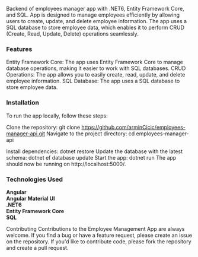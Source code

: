 Backend of employees manager app with .NET6, Entity Framework Core, and SQL. App is designed to manage employees efficiently by allowing
users to create, update, and delete employee information. The app uses a SQL database to store employee data, which enables it to perform CRUD
(Create, Read, Update, Delete) operations seamlessly.

### Features
Entity Framework Core: The app uses Entity Framework Core to manage database operations, making it easier to work with SQL databases.
CRUD Operations: The app allows you to easily create, read, update, and delete employee information.
SQL Database: The app uses a SQL database to store employee data.

### Installation
To run the app locally, follow these steps:

Clone the repository: git clone https://github.com/arminCicic/employees-manager-api.git
Navigate to the project directory: cd employees-manager-api

Install dependencies: dotnet restore
Update the database with the latest schema: dotnet ef database update
Start the app: dotnet run
The app should now be running on http://localhost:5000/.

### Technologies Used
**Angular**     
**Angular Material UI**   
**.NET6**  
**Entity Framework Core**   
**SQL**



Contributing
Contributions to the Employee Management App are always welcome. If you find a bug or have a feature request, please create an issue on the repository. If you'd like to contribute code, please fork the repository and create a pull request.
